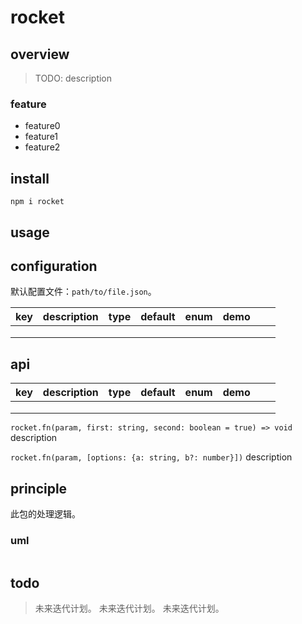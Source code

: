 # rocket

## overview
> TODO: description

### feature
- feature0
- feature1
- feature2

## install
`npm i rocket`

## usage

## configuration
默认配置文件：`path/to/file.json`。

<!-- prettier-ignore-start -->
|key|description|type|default|enum|demo|||
|-|-|-|-|-|-|-|-|
|||||||||
|||||||||
|||||||||
<!-- prettier-ignore-end -->

## api
<!-- prettier-ignore-start -->
|key|description|type|default|enum|demo|||
|-|-|-|-|-|-|-|-|
|||||||||
|||||||||
|||||||||
<!-- prettier-ignore-end -->

`rocket.fn(param, first: string, second: boolean = true) => void`
description

`rocket.fn(param, [options: {a: string, b?: number}])`
description

## principle
此包的处理逻辑。

### uml
```
```

## todo
> 未来迭代计划。
> 未来迭代计划。
> 未来迭代计划。